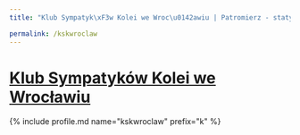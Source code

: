 ```yaml
---
title: "Klub Sympatyk\xF3w Kolei we Wroc\u0142awiu | Patromierz - statystyki Patronite.pl"

permalink: /kskwroclaw
---
```


# [Klub Sympatyków Kolei we Wrocławiu](https://patronite.pl/kskwroclaw)

{% include profile.md name="kskwroclaw" prefix="k" %}
